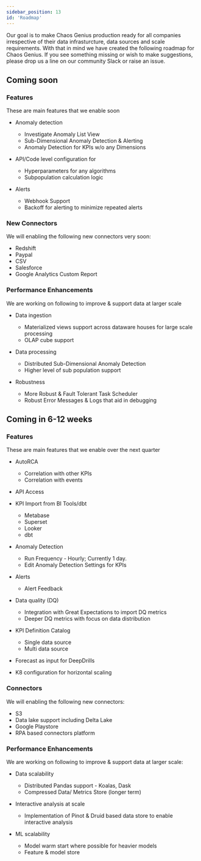 ```yaml
---
sidebar_position: 13
id: 'Roadmap'
---
```


Our goal is to make Chaos Genius production ready for all companies irrespective of their data infrasturcture, data sources and scale requirements. With that in mind we have created the following roadmap for Chaos Genius. If you see something missing or wish to make suggestions, please drop us a line on our community Slack or raise an issue. 

## Coming soon

### Features
These are main features that we enable soon

-   Anomaly detection
    -   Investigate Anomaly List View
    -   Sub-Dimensional Anomaly Detection & Alerting
    -   Anomaly Detection for KPIs w/o any Dimensions

-   API/Code level configuration for
    -   Hyperparameters for any algorithms
    -   Subpopulation calculation logic 

-   Alerts
    -   Webhook Support
    -   Backoff for alerting to minimize repeated alerts

### New Connectors 

We will enabling the following new connectors very soon:

-   Redshift
-   Paypal
-   CSV
-   Salesforce
-   Google Analytics Custom Report

### Performance Enhancements

We are working on following to improve & support data at larger scale

-   Data ingestion
    -   Materialized views support across dataware houses for large scale processing
    -   OLAP cube support 

-   Data processing
    -   Distributed Sub-Dimensional Anomaly Detection
    -   Higher level of sub population support 

-   Robustness
    -   More Robust & Fault Tolerant Task Scheduler
    -   Robust Error Messages & Logs that aid in debugging

## Coming in 6-12 weeks

### Features

These are main features that we enable over the next quarter

-   AutoRCA
       -   Correlation with other KPIs
       -   Correlation with events

-   API Access 

-   KPI Import from BI Tools/dbt
       -   Metabase 
       -   Superset
       -   Looker
       -   dbt

-   Anomaly Detection
       -   Run Frequency - Hourly; Currently 1 day. 
       -   Edit Anomaly Detection Settings for KPIs

-   Alerts
       -   Alert Feedback

-   Data quality (DQ)
       -   Integration with Great Expectations to import DQ metrics
       -   Deeper DQ metrics with focus on data distribution

-   KPI Definition Catalog
       -   Single data source
       -   Multi data source

-   Forecast as input for DeepDrills
-   K8 configuration for horizontal scaling

### Connectors

We will enabling the following new connectors:

-   S3
-   Data lake support including Delta Lake
-   Google Playstore
-   RPA based connectors platform

### Performance Enhancements

We are working on following to improve & support data at larger scale:

-   Data scalability 
       -   Distributed Pandas support - Koalas, Dask
       -   Compressed Data/ Metrics Store (longer term)

-   Interactive analysis at scale
       -   Implementation of Pinot & Druid based data store to enable interactive analysis 

-   ML scalability
       -   Model warm start where possible for heavier models
       -   Feature & model store
